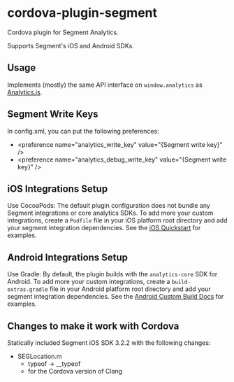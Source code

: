 # cordova-plugin-segment

Cordova plugin for Segment Analytics.

Supports Segment's iOS and Android SDKs.

## Usage
Implements (mostly) the same API interface on `window.analytics` as [Analytics.js][].

## Segment Write Keys
In config.xml, you can put the following preferences:
* \<preference name="analytics_write_key" value="{Segment write key}" />
* \<preference name="analytics_debug_write_key" value="{Segment write key}" />

## iOS Integrations Setup
Use CocoaPods:
The default plugin configuration does not bundle any Segment integrations or core analytics SDKs.
To add more your custom integrations, create a `Podfile` file in your iOS platform root directory and add your segment integration dependencies. See the [iOS Quickstart][] for examples.

## Android Integrations Setup
Use Gradle:
By default, the plugin builds with the `analytics-core` SDK for Android.
To add more your custom integrations, create a `build-extras.gradle` file in your Android platform root directory and add your segment integration dependencies. See the [Android Custom Build Docs][] for examples.

[Analytics.js]: https://segment.io/docs/libraries/analytics.js
[iOS Quickstart]: https://segment.com/docs/libraries/ios/quickstart/
[Android Custom Build Docs]: https://segment.com/docs/libraries/android/#custom-builds

## Changes to make it work with Cordova
Statically included Segment iOS SDK 3.2.2 with the following changes:
* SEGLocation.m
  *  typeof -> __typeof
    * for the Cordova version of Clang
